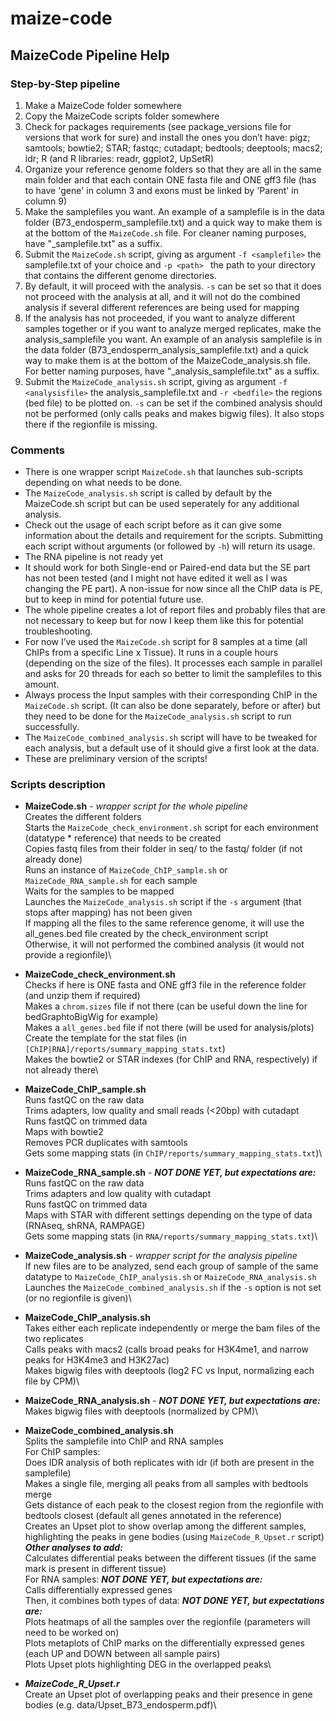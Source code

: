 # maize-code

## MaizeCode Pipeline Help


### Step-by-Step pipeline

1) Make a MaizeCode folder somewhere
2) Copy the MaizeCode scripts folder somewhere
3) Check for packages requirements (see package_versions file for versions that work for sure) and install the ones you don’t have:
pigz; samtools; bowtie2; STAR; fastqc; cutadapt; bedtools; deeptools; macs2; idr; R (and R libraries: readr, ggplot2, UpSetR)
4) Organize your reference genome folders so that they are all in the same main folder and that each contain ONE fasta file and ONE gff3 file (has to have 'gene' in column 3 and exons must be linked by 'Parent' in column 9)
5) Make the samplefiles you want. An example of a samplefile is in the data folder (B73_endosperm_samplefile.txt) and a quick way to make them is at the bottom of the `MaizeCode.sh` file. For cleaner naming purposes, have "\_samplefile.txt" as a suffix.
6) Submit the `MaizeCode.sh` script, giving as argument `-f <samplefile>` the samplefile.txt of your choice and `-p <path> ` the path to your directory that contains the different genome directories.
7) By default, it will proceed with the analysis. `-s` can be set so that it does not proceed with the analysis at all, and it will not do the combined analysis if several different references are being used for mapping
8) If the analysis has not proceeded, if you want to analyze different samples together or if you want to analyze merged replicates, make the analysis_samplefile you want. An example of an analysis samplefile is in the data folder (B73_endosperm_analysis_samplefile.txt) and a quick way to make them is at the bottom of the MaizeCode_analysis.sh file. For better naming purposes, have "\_analysis_samplefile.txt" as a suffix.
9) Submit the `MaizeCode_analysis.sh` script, giving as argument `-f <analysisfile>` the analysis_samplefile.txt and `-r <bedfile>` the regions (bed file) to be plotted on. `-s` can be set if the combined analysis should not be performed (only calls peaks and makes bigwig files). It also stops there if the regionfile is missing.


### Comments

- There is one wrapper script `MaizeCode.sh` that launches sub-scripts depending on what needs to be done.
- The `MaizeCode_analysis.sh` script is called by default by the MaizeCode.sh script but can be used seperately for any additional analysis.
- Check out the usage of each script before as it can give some information about the details and requirement for the scripts. Submitting each script without arguments (or followed by `-h`) will return its usage.
- The RNA pipeline is not ready yet
- It should work for both Single-end or Paired-end data but the SE part has not been tested (and I might not have edited it well as I was changing the PE part). A non-issue for now since all the ChIP data is PE, but to keep in mind for potential future use.
- The whole pipeline creates a lot of report files and probably files that are not necessary to keep but for now I keep them like this for potential troubleshooting.
- For now I’ve used the `MaizeCode.sh` script for 8 samples at a time (all ChIPs from a specific Line x Tissue). It runs in a couple hours (depending on the size of the files). It processes each sample in parallel and asks for 20 threads for each so better to limit the samplefiles to this amount.
- Always process the Input samples with their corresponding ChIP in the `MaizeCode.sh` script. (It can also be done separately, before or after) but they need to be done for the `MaizeCode_analysis.sh` script to run successfully.
- The `MaizeCode_combined_analysis.sh` script will have to be tweaked for each analysis, but a default use of it should give a first look at the data.
- These are preliminary version of the scripts!


### Scripts description

- __MaizeCode.sh__ - _wrapper script for the whole pipeline_\
Creates the different folders\
Starts the `MaizeCode_check_environment.sh` script for each environment (datatype * reference) that needs to be created\
Copies fastq files from their folder in seq/ to the fastq/ folder (if not already done)\
Runs an instance of `MaizeCode_ChIP_sample.sh` or `MaizeCode_RNA_sample.sh` for each sample\
Waits for the samples to be mapped\
Launches the `MaizeCode_analysis.sh` script if the `-s` argument (that stops after mapping) has not been given\
If mapping all the files to the same reference genome, it will use the all_genes.bed file created by the check_environment script\
Otherwise, it will not performed the combined analysis (it would not provide a regionfile)\

- __MaizeCode_check_environment.sh__\
Checks if here is ONE fasta and ONE gff3 file in the reference folder (and unzip them if required)\
Makes a `chrom.sizes` file if not there (can be useful down the line for bedGraphtoBigWig for example)\
Makes a `all_genes.bed` file if not there (will be used for analysis/plots)\
Create the template for the stat files (in `[ChIP|RNA]/reports/summary_mapping_stats.txt`)\
Makes the bowtie2 or STAR indexes (for ChIP and RNA, respectively) if not already there\

- __MaizeCode_ChIP_sample.sh__\
Runs fastQC on the raw data\
Trims adapters, low quality and small reads (<20bp) with cutadapt\
Runs fastQC on trimmed data\
Maps with bowtie2\
Removes PCR duplicates with samtools\
Gets some mapping stats (in `ChIP/reports/summary_mapping_stats.txt`)\

- __MaizeCode_RNA_sample.sh__ - ___NOT DONE YET, but expectations are:___\
Runs fastQC on the raw data\
Trims adapters and low quality with cutadapt\
Runs fastQC on trimmed data\
Maps with STAR with different settings depending on the type of data (RNAseq, shRNA, RAMPAGE)\
Gets some mapping stats (in `RNA/reports/summary_mapping_stats.txt`)\

- __MaizeCode_analysis.sh__ - _wrapper script for the analysis pipeline_\
If new files are to be analyzed, send each group of sample of the same datatype to `MaizeCode_ChIP_analysis.sh` or `MaizeCode_RNA_analysis.sh`\
Launches the `MaizeCode_combined_analysis.sh` if the `-s` option is not set (or no regionfile is given)\

- __MaizeCode_ChIP_analysis.sh__\
Takes either each replicate independently or merge the bam files of the two replicates\
Calls peaks with macs2 (calls broad peaks for H3K4me1, and narrow peaks for H3K4me3 and H3K27ac)\
Makes bigwig files with deeptools (log2 FC vs Input, normalizing each file by CPM)\

- __MaizeCode_RNA_analysis.sh__ - ___NOT DONE YET, but expectations are:___\
Makes bigwig files with deeptools (normalized by CPM)\

- __MaizeCode_combined_analysis.sh__\
Splits the samplefile into ChIP and RNA samples\
For ChIP samples:\
Does IDR analysis of both replicates with idr (if both are present in the samplefile)\
Makes a single file, merging all peaks from all samples with bedtools merge\
Gets distance of each peak to the closest region from the regionfile with bedtools closest (default all genes annotated in the reference)\
Creates an Upset plot to show overlap among the different samples, highlighting the peaks in gene bodies (using `MaizeCode_R_Upset.r` script)\
___Other analyses to add:___\
Calculates differential peaks between the different tissues (if the same mark is present in different tissue)\
For RNA samples: ___NOT DONE YET, but expectations are:___\
Calls differentially expressed genes\
Then, it combines both types of data: ___NOT DONE YET, but expectations are:___\
Plots heatmaps of all the samples over the regionfile (parameters will need to be worked on)\
Plots metaplots of ChIP marks on the differentially expressed genes (each UP and DOWN between all sample pairs)\
Plots Upset plots highlighting DEG in the overlapped peaks\

- ___MaizeCode_R_Upset.r___\
Create an Upset plot of overlapping peaks and their presence in gene bodies (e.g. data/Upset_B73_endosperm.pdf)\
